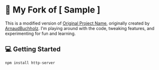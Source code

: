 # 🚀 My Fork of [ Sample ]

This is a modified version of [Original Project Name](https://github.com/Clean-UI5/samples), originally created by [ArnaudBuchholz](https://github.com/ArnaudBuchholz). I'm playing around with the code, tweaking features, and experimenting for fun and learning.

## 💻 Getting Started

```bash
npm install http-server
